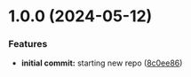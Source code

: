 # 1.0.0 (2024-05-12)


### Features

* **initial commit:** starting new repo ([8c0ee86](https://github.com/luvsscorpius/router-rocket/commit/8c0ee86eda385902eb7478a54160f8d8863d26c7))
